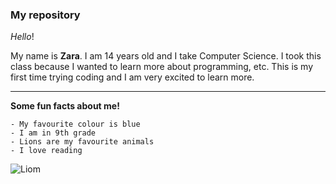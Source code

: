 ### My repository


*Hello*!

My name is **Zara**. I am 14 years old and I take Computer Science. I took this class because I wanted to learn more about programming, etc. This is my first time trying coding and I am very excited to learn more.

***

**Some fun facts about me!**
```
- My favourite colour is blue
- I am in 9th grade
- Lions are my favourite animals
- I love reading
```

![Liom](https://www.gannett-cdn.com/media/2022/03/16/USATODAY/usatsports/imageForEntry5-ODq.jpg?width=660&height=372&fit=crop&format=pjpg&auto=webp)


<!--
**zarahaleem/zarahaleem** is a ✨ _special_ ✨ repository because its `README.md` (this file) appears on your GitHub profile.

Here are some ideas to get you started:

- 🔭 I’m currently working on ...
- 🌱 I’m currently learning ...
- 👯 I’m looking to collaborate on ...
- 🤔 I’m looking for help with ...
- 💬 Ask me about ...
- 📫 How to reach me: ...
- 😄 Pronouns: ...
- ⚡ Fun fact: ...
-->

